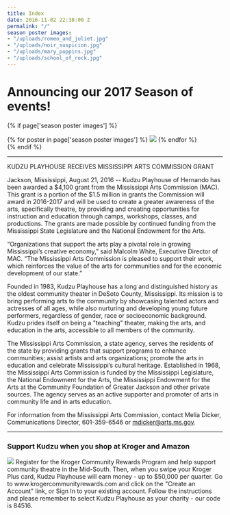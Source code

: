 ```yaml
---
title: Index
date: 2016-11-02 22:38:00 Z
permalink: "/"
season poster images:
- "/uploads/romeo_and_juliet.jpg"
- "/uploads/noir_suspicion.jpg"
- "/uploads/mary_poppins.jpg"
- "/uploads/school_of_rock.jpg"
---
```


# Announcing our 2017 Season of events!

{% if page['season poster images'] %}
<div class="slick">
{% for poster in page['season poster images'] %}
  <img src="{{ poster }}" />
{% endfor %}
</div>
{% endif %}

---
KUDZU PLAYHOUSE RECEIVES MISSISSIPPI ARTS COMMISSION GRANT

Jackson, Mississippi, August 21, 2016 -- Kudzu Playhouse of Hernando has been awarded a $4,100 grant from the Mississippi Arts Commission (MAC). This grant is a portion of the $1.5 million in grants the Commission will award in 2016-2017 and will be used to create a greater awareness of the arts, specifically theatre, by providing and creating opportunities for instruction and education through camps, workshops, classes, and productions.  The grants are made possible by continued funding from the Mississippi State Legislature and the National Endowment for the Arts.

“Organizations that support the arts play a pivotal role in growing Mississippi’s creative economy,” said Malcolm White, Executive Director of MAC. “The Mississippi Arts Commission is pleased to support their work, which reinforces the value of the arts for communities and for the economic development of our state.”

Founded in 1983, Kudzu Playhouse has a long and distinguished history as the oldest community theater in DeSoto County, Mississippi.  Its mission is to bring performing arts to the community by showcasing talented actors and actresses of all ages, while also nurturing and developing young future performers, regardless of gender, race or socioeconomic background. Kudzu prides itself on being a "teaching" theater, making the arts, and education in the arts, accessible to all members of the community.

The Mississippi Arts Commission, a state agency, serves the residents of the state by providing grants that support programs to enhance communities; assist artists and arts organizations; promote the arts in education and celebrate Mississippi’s cultural heritage. Established in 1968, the Mississippi Arts Commission is funded by the Mississippi Legislature, the National Endowment for the Arts, the Mississippi Endowment for the Arts at the Community Foundation of Greater Jackson and other private sources. The agency serves as an active supporter and promoter of arts in community life and in arts education.

For information from the Mississippi Arts Commission, contact Melia Dicker, Communications Director, 601-359-6546 or mdicker@arts.ms.gov.

---

### Support Kudzu when you shop at Kroger and Amazon

<img src="/uploads/kroger_plus.jpg" class="left">
Register for the Kroger Community Rewards Program and help support community theatre in the Mid-South.  Then, when you swipe your Kroger Plus card, Kudzu Playhouse will earn money - up to $50,000 per quarter.  Go to 
www.krogercommunityrewards.com and click on the "Create an Account" link, or Sign In to your existing account.  Follow the instructions and please remember to select Kudzu Playhouse as your charity - our code is 84516.